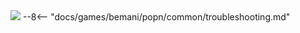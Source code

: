 <img class="header-logo" src="/img/bemani/popn/peace/logo.webp">
--8<-- "docs/games/bemani/popn/common/troubleshooting.md"